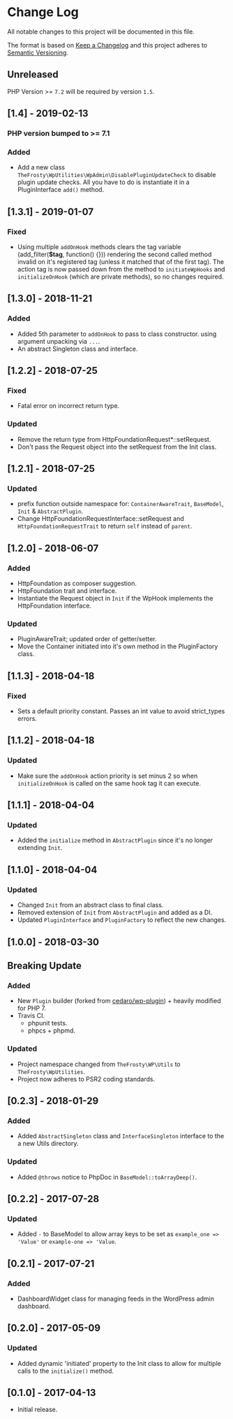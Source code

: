 # Change Log
All notable changes to this project will be documented in this file.

The format is based on [Keep a Changelog](http://keepachangelog.com/)
and this project adheres to [Semantic Versioning](http://semver.org/).

## Unreleased
PHP Version >= `7.2` will be required by version `1.5`.

## [1.4] - 2019-02-13
### PHP version bumped to >= 7.1
### Added
- Add a new class `TheFrosty\WpUtilities\WpAdmin\DisablePluginUpdateCheck` to disable plugin update checks. All you have
to do is instantiate it in a PluginInterface `add()` method.

## [1.3.1] - 2019-01-07
### Fixed
- Using multiple `addOnHook` methods clears the tag variable (add_filter(**$tag**, function() {})) rendering the second
called method invalid on it's registered tag (unless it matched that of the first tag). The action tag is now passed down
from the method to `initiateWpHooks` and `initializeOnHook` (which are private methods), so no changes required.

## [1.3.0] - 2018-11-21
### Added 
- Added 5th parameter to `addOnHook` to pass to class constructor. using argument unpacking via `...`.
- An abstract Singleton class and interface.

## [1.2.2] - 2018-07-25
### Fixed
- Fatal error on incorrect return type.
### Updated
- Remove the return type from HttpFoundationRequest*::setRequest.
- Don't pass the Request object into the setRequest from the Init class.

## [1.2.1] - 2018-07-25
### Updated
- prefix function outside namespace for: `ContainerAwareTrait`, `BaseModel`, `Init` & `AbstractPlugin`. 
- Change HttpFoundationRequestInterface::setRequest and `HttpFoundationRequestTrait` to return `self` instead of `parent`.

## [1.2.0] - 2018-06-07
### Added
- HttpFoundation as composer suggestion.
- HttpFoundation trait and interface.
- Instantiate the Request object in `Init` if the WpHook implements the HttpFoundation interface.

### Updated
- PluginAwareTrait; updated order of getter/setter.
- Move the Container initiated into it's own method in the PluginFactory class.

## [1.1.3] - 2018-04-18
### Fixed
- Sets a default priority constant. Passes an int value to avoid strict_types errors.

## [1.1.2] - 2018-04-18
### Updated
- Make sure the `addOnHook` action priority is set minus 2 so when `initializeOnHook` is called on the
same hook tag it can execute.

## [1.1.1] - 2018-04-04
### Updated
- Added the `initialize` method in `AbstractPlugin` since it's no longer extending `Init`.

## [1.1.0] - 2018-04-04
### Updated
- Changed `Init` from an abstract class to final class.
- Removed extension of `Init` from `AbstractPlugin` and added as a DI.
- Updated `PluginInterface` and `PluginFactory` to reflect the new changes.

## [1.0.0] - 2018-03-30
## Breaking Update
### Added
- New `Plugin` builder (forked from [cedaro/wp-plugin](https://github.com/cedaro/wp-plugin)) + heavily modified for PHP 7.
- Travis CI.
  - phpunit tests.
  - phpcs + phpmd.

### Updated
- Project namespace changed from `TheFrosty\WP\Utils` to `TheFrosty\WpUtilities`.
- Project now adheres to PSR2 coding standards.

## [0.2.3] - 2018-01-29
### Added
- Added `AbstractSingleton` class and `InterfaceSingleton` interface to the a new Utils directory.
### Updated
- Added `@throws` notice to PhpDoc in `BaseModel::toArrayDeep()`.

## [0.2.2] - 2017-07-28
### Updated
- Added `-` to BaseModel to allow array keys to be set as `example_one => 'Value'` or `example-one => 'Value`.

## [0.2.1] - 2017-07-21
### Added
- DashboardWidget class for managing feeds in the WordPress admin dashboard.

## [0.2.0] - 2017-05-09
### Updated
- Added dynamic 'initiated' property to the Init class to allow for multiple
    calls to the `initialize()` method.

## [0.1.0] - 2017-04-13
- Initial release.
